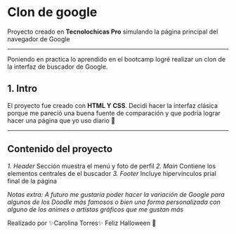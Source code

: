 # Clon de google 
Proyecto creado en **Tecnolochicas Pro** simulando la página principal del navegador de Google
******
Poniendo en practica lo aprendido en el bootcamp logré realizar un clon de la interfaz de buscador de Google.
## 1. Intro
El proyecto fue creado con **HTML Y CSS**. Decidí hacer la interfaz clásica porque me pareció una buena fuente de comparación y que podría lograr hacer una página que yo uso diario 🙌

*********
## Contenido del proyecto 
_1. Header_
Sección muestra el menú y foto de perfil
_2. Main_
Contiene los elementos centrales de el buscador
_3. Footer_
Incluye hipervínculos prial final de la página


_Notas extra: A futuro me gustaría poder hacer la variación de Google para algunos de los Doodle más famosos o bien una forma personalizada con alguno de los animes o artistas gráficos que me gustan más_



Realizado por ✨Carolina Torres✨
Feliz Halloween 🎃